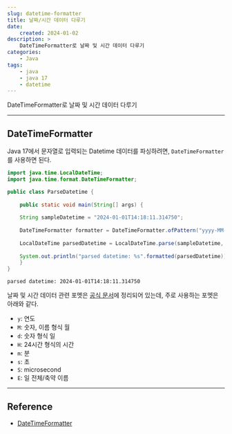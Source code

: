 ```yaml
---
slug: datetime-formatter
title: 날짜/시간 데이터 다루기
date:
    created: 2024-01-02
description: >
    DateTimeFormatter로 날짜 및 시간 데이터 다루기
categories:
    - Java
tags:
    - java
    - java 17
    - datetime
---
```


DateTimeFormatter로 날짜 및 시간 데이터 다루기  

<!-- more -->

---

## DateTimeFormatter

Java 17에서 문자열로 입력되는 Datetime 데이터를 파싱하려면, `DateTimeFormatter`를 사용하면 된다.  

```java
import java.time.LocalDateTime;
import java.time.format.DateTimeFormatter;

public class ParseDatetime {
    
    public static void main(String[] args) {
    
    String sampleDatetime = "2024-01-01T14:18:11.314750";
    
    DateTimeFormatter formatter = DateTimeFormatter.ofPattern("yyyy-MM-dd'T'HH:mm:ss.SSSSSS");
    
    LocalDateTime parsedDatetime = LocalDateTime.parse(sampleDatetime, formatter);
    
    System.out.println("parsed datetime: %s".formatted(parsedDatetime));
    }
}
```
```
parsed datetime: 2024-01-01T14:18:11.314750
```

날짜 및 시간 데이터 관련 포멧은 [공식 문서](https://docs.oracle.com/en/java/javase/17/docs/api/java.base/java/time/format/DateTimeFormatter.html)에 정리되어 있는데, 주로 사용하는 포멧은 아래와 같다.  

- `y`: 연도
- `M`: 숫자, 이름 형식 월
- `d`: 숫자 형식 일
- `H`: 24시간 형식의 시간
- `m`: 분
- `s`: 초
- `S`: microsecond
- `E`: 일 전체/축약 이름

---
## Reference
- [DateTimeFormatter](https://docs.oracle.com/en/java/javase/17/docs/api/java.base/java/time/format/DateTimeFormatter.html)
